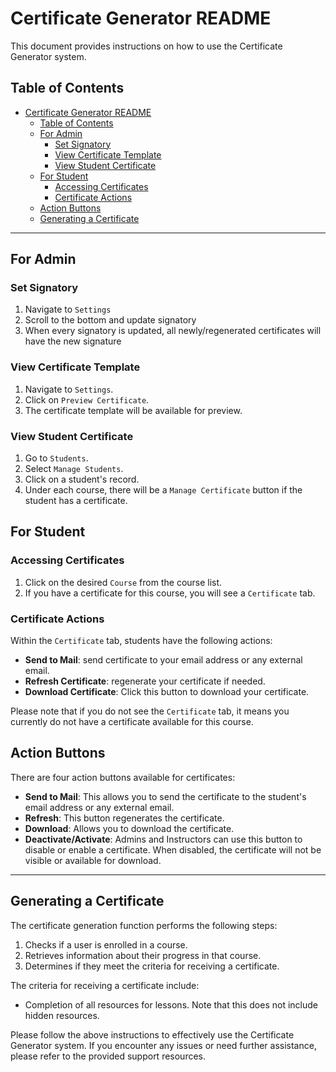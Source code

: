 # Certificate Generator README

This document provides instructions on how to use the Certificate Generator system.

## Table of Contents
- [Certificate Generator README](#certificate-generator-readme)
  - [Table of Contents](#table-of-contents)
  - [For Admin](#for-admin)
    - [Set Signatory](#set-signatory)
    - [View Certificate Template](#view-certificate-template)
    - [View Student Certificate](#view-student-certificate)
  - [For Student](#for-student)
    - [Accessing Certificates](#accessing-certificates)
    - [Certificate Actions](#certificate-actions)
  - [Action Buttons](#action-buttons)
  - [Generating a Certificate](#generating-a-certificate)

---

## For Admin

### Set Signatory
1. Navigate to `Settings`
2. Scroll to the bottom and update signatory
3. When every signatory is updated, all newly/regenerated certificates will have the new signature

### View Certificate Template

1. Navigate to `Settings`.
2. Click on `Preview Certificate`.
3. The certificate template will be available for preview.

### View Student Certificate

1. Go to `Students`.
2. Select `Manage Students`.
3. Click on a student's record.
4. Under each course, there will be a `Manage Certificate` button if the student has a certificate.

## For Student

### Accessing Certificates

1. Click on the desired `Course` from the course list.
2. If you have a certificate for this course, you will see a `Certificate` tab.

### Certificate Actions

Within the `Certificate` tab, students have the following actions:

- **Send to Mail**: send certificate to your email address or any external email.
- **Refresh Certificate**: regenerate your certificate if needed.
- **Download Certificate**: Click this button to download your certificate.

Please note that if you do not see the `Certificate` tab, it means you currently do not have a certificate available for this course.


## Action Buttons

There are four action buttons available for certificates:

- **Send to Mail**: This allows you to send the certificate to the student's email address or any external email.
- **Refresh**: This button regenerates the certificate.
- **Download**: Allows you to download the certificate.
- **Deactivate/Activate**: Admins and Instructors can use this button to disable or enable a certificate. When disabled, the certificate will not be visible or available for download.
  

---

## Generating a Certificate

The certificate generation function performs the following steps:

1. Checks if a user is enrolled in a course.
2. Retrieves information about their progress in that course.
3. Determines if they meet the criteria for receiving a certificate.

The criteria for receiving a certificate include:

- Completion of all resources for lessons. Note that this does not include hidden resources.

Please follow the above instructions to effectively use the Certificate Generator system. If you encounter any issues or need further assistance, please refer to the provided support resources.
